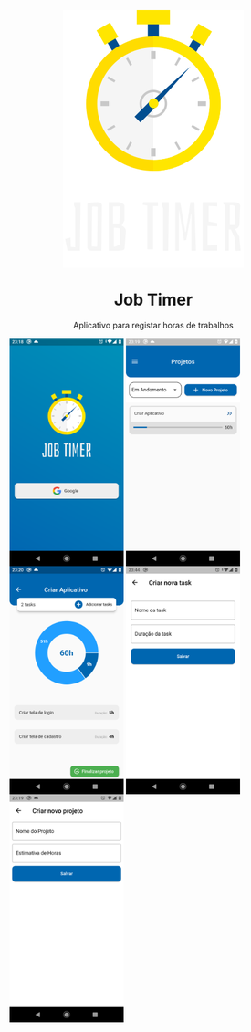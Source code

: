 <p  align="center"> <img align="center" src="/assets/images/logo.svg"/></p>

<h1 align="center">Job Timer</h1>

<p align="center">Aplicativo para registar horas de trabalhos </p>


<div class="row">
  <img align="center" src="assets/screenshots/tela_login.png" width="200" height="400" />
  <img align="center" src="assets/screenshots/tela_home.png" width="200" height="400" />
  <img align="center" src="assets/screenshots/tela_detalhe_do_projeto.png" width="200" height="400" />
  <img align="center" src="assets/screenshots/tela_criar_nova_tarefa.png" width="200" height="400" />
  <img align="center" src="assets/screenshots/tela_criar_novo_projeto.png" width="200" height="400" />  
</div>






